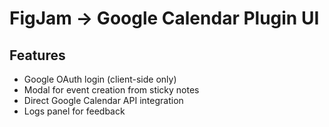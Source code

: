 # FigJam → Google Calendar Plugin UI

## Features
- Google OAuth login (client-side only)
- Modal for event creation from sticky notes
- Direct Google Calendar API integration
- Logs panel for feedback 